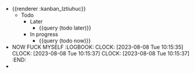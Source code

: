 - {{renderer :kanban_lztiuhuc}}
	- Todo
		- Later
			- {{query (todo later)}}
		- In progress
			- {{query (todo now)}}
- NOW FUCK MYSELF
  :LOGBOOK:
  CLOCK: [2023-08-08 Tue 10:15:35]
  CLOCK: [2023-08-08 Tue 10:15:37]
  CLOCK: [2023-08-08 Tue 10:15:37]
  :END:
-